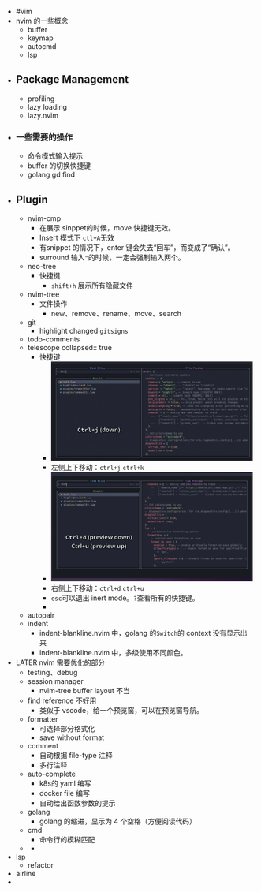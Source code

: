 - #vim
- nvim 的一些概念
	- buffer
	- keymap
	- autocmd
	- lsp
- ## Package Management
	- profiling
	- lazy loading
	- lazy.nvim
- ### 一些需要的操作
	- 命令模式输入提示
	- buffer 的切换快捷键
	- golang gd find
- ## Plugin
	- nvim-cmp
		- 在展示 sinppet的时候，move 快捷键无效。
		- Insert 模式下 `ctl+A`无效
		- 有snippet 的情况下，enter 键会失去“回车”，而变成了“确认”。
		- surround 输入`"`的时候，一定会强制输入两个。
	- neo-tree
		- 快捷键
			- `shift+h` 展示所有隐藏文件
	- nvim-tree
		- 文件操作
			- new、remove、rename、move、search
	- git
		- highlight changed `gitsigns`
	- todo-comments
	- telescope
	  collapsed:: true
		- 快捷键
			- ![](https://raw.githubusercontent.com/stillfox-lee/image/main/picgo/202307161708039.png)
			- 左侧上下移动：`ctrl+j` `ctrl+k`
			- ![](https://raw.githubusercontent.com/stillfox-lee/image/main/picgo/202307161709673.png)
			- 右侧上下移动：`ctrl+d` `ctrl+u`
			- `esc`可以退出 inert mode。`?`查看所有的快捷键。
			-
	- autopair
	- indent
		- indent-blankline.nvim 中，golang 的`Switch`的 context 没有显示出来
		- indent-blankline.nvim 中，多级使用不同颜色。
- LATER nvim 需要优化的部分
	- testing、debug
	- session manager
		- nvim-tree buffer layout 不当
	- find reference 不好用
		- 类似于 vscode，给一个预览窗，可以在预览窗导航。
	- formatter
		- 可选择部分格式化
		- save without format
	- comment
		- 自动根据 file-type 注释
		- 多行注释
	- auto-complete
		- k8s的 yaml 编写
		- docker file 编写
		- 自动给出函数参数的提示
	- golang
		- golang 的缩进，显示为 4 个空格（方便阅读代码）
	- cmd
		- 命令行的模糊匹配
	-
		-
- lsp
	- refactor
- airline
-